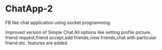 # ChatApp-2
FB like chat application using socket programming

Improved version of Simple Chat.All options like setting profile picture,
friend request,friend accept,add friends,view friends,chat with particular friend etc.
features are added.
